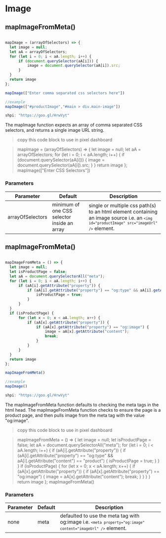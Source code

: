 # Image

## mapImageFromMeta()


```javascript

mapImage = (arrayOfSelectors) => {
  let image = null;
  let aA = arrayOfSelectors;
  for (let i = 0; i < aA.length; i++) {
      if (document.querySelector(aA[i])) {
          image = document.querySelector(aA[i]).src;
      }
  }
  return image
};

mapImage(["Enter comma separated css selectors here"])

//example
mapImage(["#productImage","#main > div.main-image"])

shpi: "https://goo.gl/HrwVyt"

```

The mapImage function expects an array of comma separated CSS selectors,
and returns a single image URL string.

> copy this code block to use in pixel dashboard

> mapImage = (arrayOfSelectors) => { let image = null; let aA = arrayOfSelectors; for (let i = 0; i < aA.length; i++) { if (document.querySelector(aA[i])) { image = document.querySelector(aA[i]).src; } } return image }; mapImage(["Enter CSS Selectors"])

### Parameters

Parameter | Default | Description
--------- | ------- | -----------
arrayOfSelectors | minimum of one CSS selector inside an array | single or multiple css path(s) to an html element containing an image source i.e. an <code>```<img id="productImage" src="imageUrl" />```</code> element.


## mapImageFromMeta()


```javascript

mapImageFromMeta = () => {
  let image = null;
  let isProductPage = false;
  let aA = document.querySelectorAll("meta");
  for (let i = 0; i < aA.length; i++) {
      if (aA[i].getAttribute("property")) {
          if (aA[i].getAttribute("property") == "og:type" && aA[i].getAttribute("content") == "product") {
              isProductPage = true;
          }
      }
  }
  if (isProductPage) {
      for (let x = 0; x < aA.length; x++) {
          if (aA[x].getAttribute("property")) {
              if (aA[x].getAttribute("property") == "og:image") {
                  image = aA[x].getAttribute("content");
                  break;
              }
          }
      }
  }
  return image
};

mapImageFromMeta()

//example
mapImage()

shpi: "https://goo.gl/HrwVyt"

```

The mapImageFromMeta function defaults to checking the meta tags in the html head.
The mapImageFromMeta function checks to ensure the page is a product page, and then
pulls image from the meta tag with the value "og:image".

> copy this code block to use in pixel dashboard

> mapImageFromMeta = () => { let image = null; let isProductPage = false; let aA = document.querySelectorAll("meta"); for (let i = 0; i < aA.length; i++) { if (aA[i].getAttribute("property")) { if (aA[i].getAttribute("property") == "og:type" && aA[i].getAttribute("content") == "product") { isProductPage = true; } } } if (isProductPage) { for (let x = 0; x < aA.length; x++) { if (aA[x].getAttribute("property")) { if (aA[x].getAttribute("property") == "og:image") { image = aA[x].getAttribute("content"); break; } } } } return image }; mapImageFromMeta()

### Parameters

Parameter | Default | Description
--------- | ------- | -----------
none | meta | defaulted to use the meta tag with og:image i.e. <code>```<meta property="og:image" content="imageUrl" />```</code> element.
